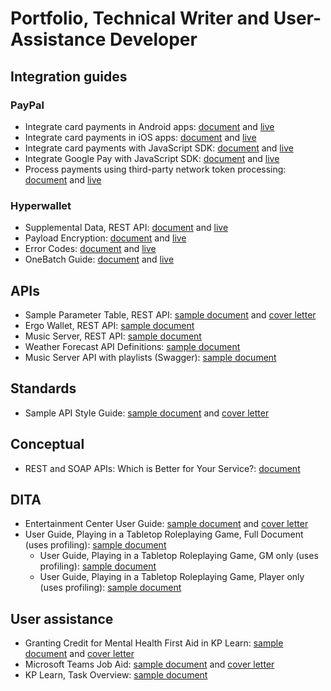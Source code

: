 # Portfolio, Technical Writer and User-Assistance Developer

## Integration guides

### PayPal
* Integrate card payments in Android apps: [document](/docs/paypal/paypal_androidsdk_sample_devonapple_20240307.md) and [live](https://developer.paypal.com/docs/checkout/advanced/android/)
* Integrate card payments in iOS apps: [document](/docs/paypal/paypal_iossdk_sample_devonapple_20240307.md) and [live](https://developer.paypal.com/docs/checkout/advanced/ios/)
* Integrate card payments with JavaScript SDK: [document](/docs/paypal/paypal_axointegration_sample_devonapple_20240307.md) and [live](https://developer.paypal.com/docs/checkout/advanced/sdk/v1/)
* Integrate Google Pay with JavaScript SDK: [document](/docs/paypal/paypal_googlepay_sample_devonapple_20240307.md) and [live](https://developer.paypal.com/docs/checkout/apm/google-pay/)
* Process payments using third-party network token processing: [document](/docs/paypal/paypal_3pnt_sample_devonapple_20240307.md) and [live](https://developer.paypal.com/docs/checkout/advanced/3rd-party-token-processing/)

### Hyperwallet
* Supplemental Data, REST API: [document](/docs/hyperwallet/hw_errorcodes_sample_devonapple_20240307.md) and [live](https://docs.hyperwallet.com/content/api/v4/resources/supplemental-data)
* Payload Encryption: [document](/docs/hyperwallet/hw_payloadencryption_sample_devonapple_20240307.md) and [live](https://docs.hyperwallet.com/content/api/v4/overview/payload-encryption)
* Error Codes: [document](/docs/hyperwallet/hw_errorcodes_sample_devonapple_20240307.md) and [live](https://docs.hyperwallet.com/content/api/v4/overview/errors#error-list)
* OneBatch Guide: [document](/docs/hyperwallet/hw_onebatchguide_sample_devonapple_20240307.md) and [live](https://docs.hyperwallet.com/content/control-panel/v1/onebatch-guide)

## APIs
* Sample Parameter Table, REST API: [sample document](/docs/generic/operationapi_sample_devonapple.md) and [cover letter](/docs/generic/operationapi_coverletter_devonapple.pdf)
* Ergo Wallet, REST API: [sample document](https://github.com/devonapple/ergo_wiki/blob/master/Ergo-REST-API_temp.md)
* Music Server, REST API: [sample document](/docs/generic/musicapi_sample_devonapple.pdf)
* Weather Forecast API Definitions: [sample document](/docs/generic/forecast_sample_devonapple.md)
* Music Server API with playlists (Swagger): [sample document](https://app.swaggerhub.com/apis/devonapple/music-api/0.3.0)

## Standards
* Sample API Style Guide: [sample document](/docs/paypal/styleguide_sample_devonapple.md) and [cover letter](/docs/paypal/styleguide_coverletter_devonapple.pdf)

## Conceptual
* REST and SOAP APIs: Which is Better for Your Service?: [document](/docs/generic/restsoap_article_devonapple.md)

## DITA
* Entertainment Center User Guide: [sample document](/docs/generic/entertainmentcenter_sample_devonapple.pdf) and [cover letter](/docs/generic/entertainmentcenter_coverletter_devonapple.pdf)
* User Guide, Playing in a Tabletop Roleplaying Game, Full Document (uses profiling): [sample document](/docs/ttrpg/ttrpg_userguide_sample_gm_20190830.pdf)
  * User Guide, Playing in a Tabletop Roleplaying Game, GM only (uses profiling): [sample document](/docs/ttrpg/ttrpg_userguide_sample_gm_20190830.pdf)
  * User Guide, Playing in a Tabletop Roleplaying Game, Player only (uses profiling): [sample document](/docs/ttrpg/ttrpg_userguide_sample_player_20190830.pdf)

## User assistance
* Granting Credit for Mental Health First Aid in KP Learn: [sample document](/docs/kp/kplearn_mhfa_sample_devonapple.pdf) and [cover letter](/docs/kp/kplearn_mhfa_coverletter_devonapple.pdf)
* Microsoft Teams Job Aid: [sample document](/docs/kp/msteams_jobaid_sample_devonapple_20190610.pdf) and [cover letter](/docs/kp/msteams_jobaid_coverletter_devonapple_20190610.pdf)
* KP Learn, Task Overview: [sample document](/docs/kp/kplearn_taskoverview_sample_devonapple.pdf)